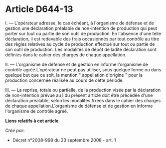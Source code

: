 # Article D644-13

I. ― L'opérateur adresse, le cas échéant, à l'organisme de défense et de gestion une déclaration préalable de non-intention
de production qui peut porter sur tout ou partie de son outil de production. En l'absence d'une telle déclaration, il est
redevable des frais occasionnés par tout contrôle au titre des règles relatives au cycle de production effectué sur tout ou
partie de son outil de production. Les modalités de dépôt de ladite déclaration sont définies dans le cahier des charges de
chaque appellation. 

II. ― L'organisme de défense et de gestion en informe l'organisme de contrôle agréé.L'opérateur ne peut pas utiliser, sous
quelque forme ou dans quelque but que ce soit, la mention " appellation d'origine ” pour la production concernée réalisée au
cours de cette période. 

III. ― La reprise, totale ou partielle, de la production visée par la déclaration de non-intention prévue au I du présent
article doit être précédée d'une déclaration préalable, selon les modalités fixées dans le cahier des charges de chaque
appellation.L'organisme de défense et de gestion en informe l'organisme de contrôle agréé.

**Liens relatifs à cet article**

_Créé par_:

  - Décret n°2008-998 du 23 septembre 2008 - art. 1
